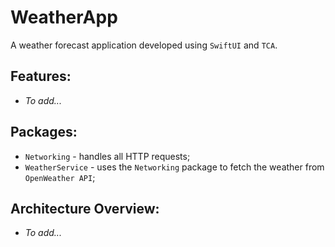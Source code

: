# WeatherApp

A weather forecast application developed using `SwiftUI` and `TCA`.

## Features:
- _To add..._

## Packages:
- `Networking` - handles all HTTP requests;
- `WeatherService` - uses the `Networking` package to fetch the weather from `OpenWeather API`;

## Architecture Overview:
- _To add..._
